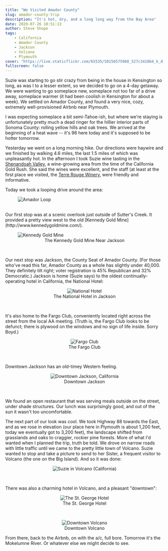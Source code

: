 ```yaml
---
title: "We Visited Amador County"
slug: amador-county-trip
description: "It's hot, dry, and a long long way from the Bay Area"
date: 2020-07-26 10:51:13
author: Steve Shupe
tags:
    - California
    - Amador County
    - Jackson
    - Volcano
    - Plymouth
cover: "https://live.staticflickr.com/65535/50156575968_527c3410b4_k_d.jpg"
fullscreen: false
---
```


Suzie was starting to go stir crazy from being in the house in Kensington so long, as was I to a lesser extent, so we decided to go on a 4-day getaway. We were wanting to go someplace new, someplace not too far of a drive away, someplace warmer (it had been coolish in Kensington for about a week). We settled on Amador County, and found a very nice, cozy, extremely well-provisioned Airbnb near Plymouth.

I was expecting someplace a bit semi-Tahoe-ish, but where we're staying is unfortunately pretty much a dead ringer for the hillier interior parts of Sonoma County: rolling yellow hills and oak trees. We arrived at the beginning of a heat wave -- it's 96 here today and it's supposed to be hotter tomorrow.

Yesterday we went on a long morning hike. Our directions were haywire and we finished by walking 4.6 miles, the last 1.5 miles of which was unpleasantly hot. In the afternoon I took Suzie wine tasting in the [Shenandoah Valley](https://www.creators.com/read/travel-and-adventure/05/18/sip-taste-and-rest-in-californias-shenandoah-valley-wine-trail), a wine-growing area from the time of the California Gold Rush. She said the wines were excellent, and the staff (at least at the first place we visited, the [Terre Rouge Winery](https://www.terrerougewines.com/), were friendly and informative.

Today we took a looping drive around the area:

<figure>
    <img src="https://ssshupe.com/wp-content/uploads/2020/07/Loop.jpg"
         alt="Amador Loop">
    
</figure><br>
Our first stop was at a scenic overlook just outside of Sutter's Creek. It provided a pretty view west to the old [Kennedy Gold Mine](http://www.kennedygoldmine.com/).

<figure>
    <img src="https://live.staticflickr.com/65535/50157393422_4481bc3417_c_d.jpg"
         alt="Kennedy Gold Mine">
    <figcaption><center>The Kennedy Gold Mine Near Jackson</center></figcaption>
</figure><br>

Our next stop was Jackson, the County Seat of Amador County. (For those who've read this far, Amador County as a whole has slightly under 40,000. They definitely tilt right; voter registration is 45% Republican and 32% Democratic.) Jackson is home (Suzie says) to the oldest continually-operating hotel in California, the National Hotel:

<center><figure>
    <img src="https://live.staticflickr.com/65535/50157352997_b046d80a3f_c_d.jpg"
         alt="National Hotel">
    <figcaption><center>The National Hotel in Jackson</center></figcaption>
</figure></center><br>

It's also home to the Fargo Club, conveniently located right across the street from the local AA meeting. (Truth is, the Fargo Club looks to be defunct; there is plywood on the windows and no sign of life inside. Sorry Boyd.)

<center><figure>
    <img src="https://live.staticflickr.com/65535/50157388287_aba0652b26_c_d.jpg"
         alt="Fargo Club">
    <figcaption><center>The Fargo Club</center></figcaption>
</figure></center><br>

Downtown Jackson has an old-timey Western feeling.

<center><figure>
    <img src="https://live.staticflickr.com/65535/50156591773_423634c639_c_d.jpg"
         alt="Downtown Jackson, California">
    <figcaption><center>Downtown Jackson</center></figcaption>
</figure></center><br>

We found an open restaurant that was serving meals outside on the street, under shade structures. Our lunch was surprisingly good, and out of the sun it wasn't too uncomfortable.

The next part of our look was cool. We took Highway 88 towards the East, and as we rose in elevation (our place here in Plymouth is about 1,200 feet, today we eventually got to 3,200 feet), the landscape shifted from grasslands and oaks to craggier, rockier pine forests. More of what I'd wanted when I planned the trip, truth be told. We drove on narrow roads with little traffic until we came to the pretty little town of Volcano. Suzie wanted to stop and take a picture to send to her Sister, a frequent visitor to Volcano (the one on the Big Island). And so it was done:

<center><figure>
    <img src="https://live.staticflickr.com/65535/50157144401_a4ea288b56_c_d.jpg"
         alt="Suzie in Volcano (California)">
    <figcaption><center></center></figcaption>
</figure></center><br>

There was also a charming hotel in Volcano, and a pleasant "downtown":

<center><figure>
    <img src="https://live.staticflickr.com/65535/50156582213_592bd6d261_c_d.jpg"
         alt="The St. George Hotel">
    <figcaption><center>The St. George Hotel</center></figcaption>
</figure></center><br>

<center><figure>
    <img src="https://live.staticflickr.com/65535/50156567488_2ef9c5963d_c_d.jpg"
         alt="Downtown Volcano">
    <figcaption><center>Downtown Volcano</center></figcaption>
</figure></center>

From there, back to the Airbnb, on with the a/c, full bore. Tomorrow it's the Mokelumne River. Or whatever else we might decide to see.